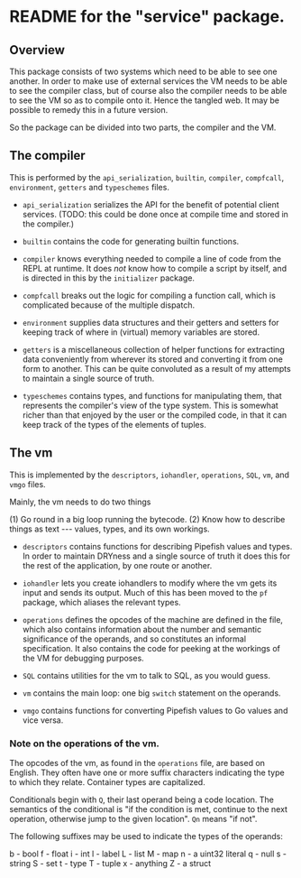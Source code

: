 # README for the "service" package.

## Overview

This package consists of two systems which need to be able to see one another. In order to make use of external services the VM needs to be able to see the compiler class, but of course also the compiler needs to be able to see the VM so as to compile onto it. Hence the tangled web. It may be possible to remedy this in a future version.

So the package can be divided into two parts, the compiler and the VM.

## The compiler

This is performed by the `api_serialization`, `builtin`, `compiler`, `compfcall`, `environment`, `getters` and `typeschemes` files.

* `api_serialization` serializes the API for the benefit of potential client services. (TODO: this could be done once at compile time and stored in the compiler.)

* `builtin` contains the code for generating builtin functions.

* `compiler` knows everything needed to compile a line of code from the REPL at runtime. It does *not* know how to compile a script by itself, and is directed in this by the `initializer` package.

* `compfcall` breaks out the logic for compiling a function call, which is complicated because of the multiple dispatch.

* `environment` supplies data structures and their getters and setters for keeping track of where in (virtual) memory variables are stored.

* `getters` is a miscellaneous collection of helper functions for extracting data conveniently from wherever its stored and converting it from one form to another. This can be quite convoluted as a result of my attempts to maintain a single source of truth.

* `typeschemes` contains types, and functions for manipulating them, that represents the compiler's view of the type system. This is somewhat richer than that enjoyed by the user or the compiled code, in that it can keep track of the types of the elements of tuples.

## The vm

This is implemented by the `descriptors`, `iohandler`, `operations`, `SQL`, `vm`, and `vmgo` files.

Mainly, the vm needs to do two things

(1) Go round in a big loop running the bytecode.
(2) Know how to describe things as text --- values, types, and its own workings.

* `descriptors` contains functions for describing Pipefish values and types. In order to maintain DRYness and a single source of truth it does this for the rest of the application, by one route or another.

* `iohandler` lets you create iohandlers to modify where the vm gets its input and sends its output. Much of this has been moved to the `pf` package, which aliases the relevant types.

* `operations` defines the opcodes of the machine are defined in the file, which also contains information about the number and semantic significance of the operands, and so constitutes an informal specification. It also contains the code for peeking at the workings of the VM for debugging purposes.

* `SQL` contains utilities for the vm to talk to SQL, as you would guess.

* `vm` contains the main loop: one big `switch` statement on the operands.

* `vmgo` contains functions for converting Pipefish values to Go values and vice versa.

### Note on the operations of the vm.

The opcodes of the vm, as found in the `operations` file, are based on English. They often have one or more suffix characters indicating the type to which they relate. Container types are capitalized.

Conditionals begin with `Q`, their last operand being a code location. The semantics of the conditional is "if the condition is met, continue to the next operation, otherwise jump to the given location". `Qn` means "if not".

The following suffixes may be used to indicate the types of the operands:

b - bool
f - float
i - int
l - label
L - list
M - map
n - a uint32 literal
q - null
s - string
S - set
t - type
T - tuple
x - anything
Z - a struct
